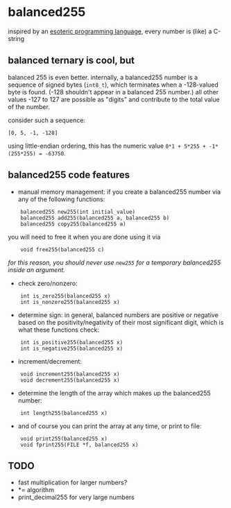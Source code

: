 # balanced255
inspired by an [esoteric programming language](http://www.dangermouse.net/esoteric/bit.html), 
every number is (like) a C-string

## balanced ternary is cool, but

balanced 255 is even better.  internally, a balanced255 number is a sequence of signed bytes (`int8_t`),
which terminates when a -128-valued byte is found.  (-128 shouldn't appear in a balanced 255 number.)
all other values -127 to 127 are possible as "digits" and contribute to the total value of the number.

consider such a sequence:

    [0, 5, -1, -128]

using little-endian ordering, this has the numeric value `0*1 + 5*255 + -1*(255*255) = -63750`.

## balanced255 code features

* manual memory management:  if you create a balanced255 number via any of the following functions:
```
    balanced255 new255(int initial_value)
    balanced255 add255(balanced255 a, balanced255 b)
    balanced255 copy255(balanced255 a)
```

you will need to free it when you are done using it via 
```
    void free255(balanced255 c)
```

_for this reason, you should never use `new255` for a temporary balanced255 inside an argument._

* check zero/nonzero:  
```
    int is_zero255(balanced255 x)
    int is_nonzero255(balanced255 x)
```

* determine sign:  in general, balanced numbers are positive or negative based on
the positivity/negativity of their most significant digit, which is what these functions check:
```
    int is_positive255(balanced255 x)
    int is_negative255(balanced255 x)
```

* increment/decrement: 
```
    void increment255(balanced255 x)
    void decrement255(balanced255 x)
```

* determine the length of the array which makes up the balanced255 number:
```
    int length255(balanced255 x)
```

* and of course you can print the array at any time, or print to file:
```
    void print255(balanced255 x)
    void fprint255(FILE *f, balanced255 x)
```


## TODO

* fast multiplication for larger numbers?
* \*= algorithm
* print\_decimal255 for very large numbers
